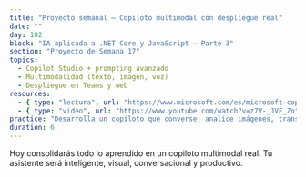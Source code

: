 ```yaml
---
title: "Proyecto semanal – Copiloto multimodal con despliegue real"
date: ""
day: 102
block: "IA aplicada a .NET Core y JavaScript – Parte 3"
section: "Proyecto de Semana 17"
topics:
  - Copilot Studio + prompting avanzado
  - Multimodalidad (texto, imagen, voz)
  - Despliegue en Teams y web
resources:
  - { type: "lectura", url: "https://www.microsoft.com/es/microsoft-copilot/microsoft-copilot-studio" }
  - { type: "video", url: "https://www.youtube.com/watch?v=z7V-_JVF_Zo" }
practice: "Desarrolla un copiloto que converse, analice imágenes, transcriba voz y se despliegue en canales reales."
duration: 6
---
```


Hoy consolidarás todo lo aprendido en un copiloto multimodal real. Tu asistente será inteligente, visual, conversacional y productivo.